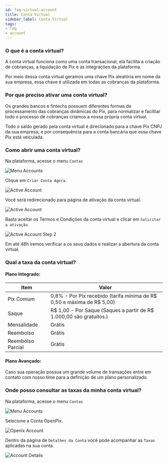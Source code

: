 ```yaml
---
id: faq-virtual-account
title: Conta Virtual
sidebar_label: Conta Virtual
tags:
- faq
- account
---
```


### O que é a conta virtual?

A conta virtual funciona como uma conta transacional, ela facilita a criação de cobranças, a liquidação de Pix e as integrações da plataforma.

Por meio dessa conta virtual geramos uma chave Pix aleatória em nome da sua empresa, essa chave é utilizada em todas as cobranças da plataforma.

### Por que preciso ativar uma conta virtual?

Os grandes bancos e fintechs possuem diferentes formas de processamento das cobranças dinâmicas do Pix, para normalizar e facilitar todo o processo de cobranças criamos a nossa própria conta virtual.

Todo o saldo gerado pela conta virtual é direcionado para a chave Pix CNPJ da sua empresa, e por consequência para a conta bancária que essa chave Pix está veiculada.

### Como abrir uma conta virtual?

Na plataforma, acesse o menu `Contas`

![Menu Accounts](/img/FAQ/accounts-menu.png)

Clique em `Criar Conta Agora`.

![Active Account](/img/FAQ/activate-account.png)

Você será redirecionado para página de ativação da conta virtual.

![Active Account](/img/FAQ/active-account.png)

Basta aceitar os Termos e Condições da conta virtual e clicar em `Solicitar a ativação`.

![Active Account Step 2](/img/FAQ/active-account-2.png)

Em até 48h iremos verificar a os seus dados e realizar a abertura da conta virtual.

### Qual a taxa da conta virtual?

#### Plano Integrado:

| Item              | Valor                                                                  |
|-------------------|------------------------------------------------------------------------|
| Pix Comum         | 0,8% - Por Pix recebido (tarifa mínima de R$ 0,50 e máxima de R$ 5,00) |
| Saque             | R$ 1,00 - Por Saque (Saques a partir de R$ 1.000,00 são gratuitos.)    |
| Mensalidade       | Grátis                                                                 |
| Reembolso         | Grátis                                                                 |
| Reembolso Parcial | Grátis                                                                 |

#### Plano Avançado:

Caso sua operação possua um grande volume de transações entre em contato com nosso time para a definição de um plano personalizado.

### Onde posso consultar as taxas da minha conta virtual?

Na plataforma, acesse o menu `Contas`

![Menu Accounts](/img/FAQ/accounts-menu.png)

Selecione a Conta OpenPix.

![Openix Account](/img/FAQ/account-list.png)

Dentro da página de `Detalhes da Conta` você pode acompanhar as `Taxas` aplicadas na sua conta.

![Account Details](/img/FAQ/account-detail.png)